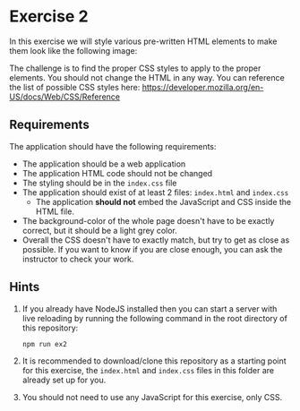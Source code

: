 # Exercise 2

In this exercise we will style various pre-written HTML elements to make them look like the following image:

The challenge is to find the proper CSS styles to apply to the proper elements. You should not change the HTML in any
way. You can reference the list of possible CSS styles here:
<https://developer.mozilla.org/en-US/docs/Web/CSS/Reference>

## Requirements

The application should have the following requirements:

-   The application should be a web application
-   The application HTML code should not be changed
-   The styling should be in the `index.css` file
-   The application should exist of at least 2 files: `index.html` and `index.css`
    -   The application **should not** embed the JavaScript and CSS inside the HTML file.
-   The background-color of the whole page doesn't have to be exactly correct, but it should be a light grey color.
-   Overall the CSS doesn't have to exactly match, but try to get as close as possible. If you want to know if you are
    close enough, you can ask the instructor to check your work.

## Hints

1. If you already have NodeJS installed then you can start a server with live reloading by running the following command
   in the root directory of this repository:

    ```bash
    npm run ex2
    ```

2. It is recommended to download/clone this repository as a starting point for this exercise, the `index.html` and
   `index.css` files in this folder are already set up for you.

3. You should not need to use any JavaScript for this exercise, only CSS.
